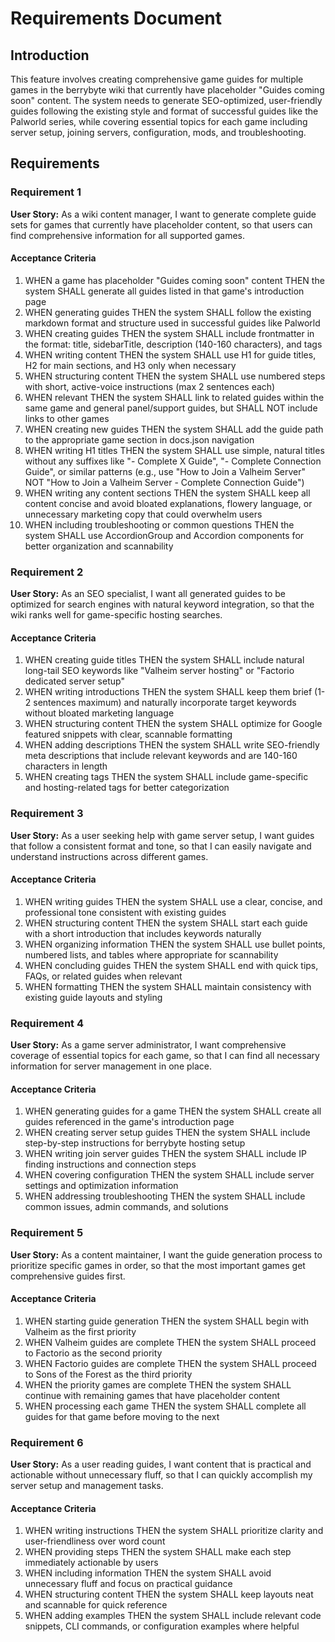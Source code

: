 # Requirements Document

## Introduction

This feature involves creating comprehensive game guides for multiple games in the berrybyte wiki that currently have placeholder "Guides coming soon" content. The system needs to generate SEO-optimized, user-friendly guides following the existing style and format of successful guides like the Palworld series, while covering essential topics for each game including server setup, joining servers, configuration, mods, and troubleshooting.

## Requirements

### Requirement 1

**User Story:** As a wiki content manager, I want to generate complete guide sets for games that currently have placeholder content, so that users can find comprehensive information for all supported games.

#### Acceptance Criteria

1. WHEN a game has placeholder "Guides coming soon" content THEN the system SHALL generate all guides listed in that game's introduction page
2. WHEN generating guides THEN the system SHALL follow the existing markdown format and structure used in successful guides like Palworld
3. WHEN creating guides THEN the system SHALL include frontmatter in the format: title, sidebarTitle, description (140-160 characters), and tags
4. WHEN writing content THEN the system SHALL use H1 for guide titles, H2 for main sections, and H3 only when necessary
5. WHEN structuring content THEN the system SHALL use numbered steps with short, active-voice instructions (max 2 sentences each)
6. WHEN relevant THEN the system SHALL link to related guides within the same game and general panel/support guides, but SHALL NOT include links to other games
7. WHEN creating new guides THEN the system SHALL add the guide path to the appropriate game section in docs.json navigation
8. WHEN writing H1 titles THEN the system SHALL use simple, natural titles without any suffixes like "- Complete X Guide", "- Complete Connection Guide", or similar patterns (e.g., use "How to Join a Valheim Server" NOT "How to Join a Valheim Server - Complete Connection Guide")
9. WHEN writing any content sections THEN the system SHALL keep all content concise and avoid bloated explanations, flowery language, or unnecessary marketing copy that could overwhelm users
10. WHEN including troubleshooting or common questions THEN the system SHALL use AccordionGroup and Accordion components for better organization and scannability

### Requirement 2

**User Story:** As an SEO specialist, I want all generated guides to be optimized for search engines with natural keyword integration, so that the wiki ranks well for game-specific hosting searches.

#### Acceptance Criteria

1. WHEN creating guide titles THEN the system SHALL include natural long-tail SEO keywords like "Valheim server hosting" or "Factorio dedicated server setup"
2. WHEN writing introductions THEN the system SHALL keep them brief (1-2 sentences maximum) and naturally incorporate target keywords without bloated marketing language
3. WHEN structuring content THEN the system SHALL optimize for Google featured snippets with clear, scannable formatting
4. WHEN adding descriptions THEN the system SHALL write SEO-friendly meta descriptions that include relevant keywords and are 140-160 characters in length
5. WHEN creating tags THEN the system SHALL include game-specific and hosting-related tags for better categorization

### Requirement 3

**User Story:** As a user seeking help with game server setup, I want guides that follow a consistent format and tone, so that I can easily navigate and understand instructions across different games.

#### Acceptance Criteria

1. WHEN writing guides THEN the system SHALL use a clear, concise, and professional tone consistent with existing guides
2. WHEN structuring content THEN the system SHALL start each guide with a short introduction that includes keywords naturally
3. WHEN organizing information THEN the system SHALL use bullet points, numbered lists, and tables where appropriate for scannability
4. WHEN concluding guides THEN the system SHALL end with quick tips, FAQs, or related guides when relevant
5. WHEN formatting THEN the system SHALL maintain consistency with existing guide layouts and styling

### Requirement 4

**User Story:** As a game server administrator, I want comprehensive coverage of essential topics for each game, so that I can find all necessary information for server management in one place.

#### Acceptance Criteria

1. WHEN generating guides for a game THEN the system SHALL create all guides referenced in the game's introduction page
2. WHEN creating server setup guides THEN the system SHALL include step-by-step instructions for berrybyte hosting setup
3. WHEN writing join server guides THEN the system SHALL include IP finding instructions and connection steps
4. WHEN covering configuration THEN the system SHALL include server settings and optimization information
5. WHEN addressing troubleshooting THEN the system SHALL include common issues, admin commands, and solutions

### Requirement 5

**User Story:** As a content maintainer, I want the guide generation process to prioritize specific games in order, so that the most important games get comprehensive guides first.

#### Acceptance Criteria

1. WHEN starting guide generation THEN the system SHALL begin with Valheim as the first priority
2. WHEN Valheim guides are complete THEN the system SHALL proceed to Factorio as the second priority  
3. WHEN Factorio guides are complete THEN the system SHALL proceed to Sons of the Forest as the third priority
4. WHEN the priority games are complete THEN the system SHALL continue with remaining games that have placeholder content
5. WHEN processing each game THEN the system SHALL complete all guides for that game before moving to the next

### Requirement 6

**User Story:** As a user reading guides, I want content that is practical and actionable without unnecessary fluff, so that I can quickly accomplish my server setup and management tasks.

#### Acceptance Criteria

1. WHEN writing instructions THEN the system SHALL prioritize clarity and user-friendliness over word count
2. WHEN providing steps THEN the system SHALL make each step immediately actionable by users
3. WHEN including information THEN the system SHALL avoid unnecessary fluff and focus on practical guidance
4. WHEN structuring content THEN the system SHALL keep layouts neat and scannable for quick reference
5. WHEN adding examples THEN the system SHALL include relevant code snippets, CLI commands, or configuration examples where helpful